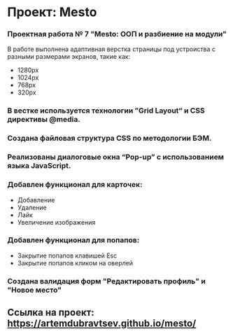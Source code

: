 # Проект: Mesto

### Проектная работа № 7 "Mesto: ООП и разбиение на модули"

В работе выполнена адаптивная верстка страницы под устроиства с разными размерами экранов, такие как:

* 1280px
* 1024px
* 768px
* 320px


### В вестке используется технологии ”Grid Layout“ и CSS директивы @media.
### Создана файловая структура CSS по методологии БЭМ.
### Реализованы диалоговые окна “Pop-up” с использованием языка JavaScript.
### Добавлен функционал для карточек:

* Добавление
* Удаление
* Лайк
* Увеличение изображения

### Добавлен функционал для попапов:

* Закрытие попапов клавишей Esc
* Закрытие попапов кликом на оверлей

### Создана валидация форм "Редактировать профиль" и "Новое место"

## Ссылка на проект: https://artemdubravtsev.github.io/mesto/